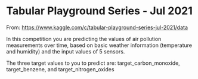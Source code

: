# Tabular Playground Series - Jul 2021

From: <https://www.kaggle.com/c/tabular-playground-series-jul-2021/data>

In this competition you are predicting the values of air pollution measurements over time, based on basic weather information (temperature and humidity) and the input values of 5 sensors.

The three target values to you to predict are: target_carbon_monoxide, target_benzene, and target_nitrogen_oxides